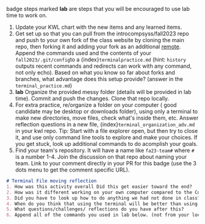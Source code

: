 badge steps marked **lab** are steps that you will be encouraged to use lab time to work on. 

1. Update your KWL chart with the new items and any learned items.
2. Get set up so that you can pull from the introcompsyss/fall2023 repo and push to your own fork of the class website by cloning the main repo, then forking it and adding your fork as an additional [remote](https://docs.github.com/en/get-started/getting-started-with-git/managing-remote-repositories#adding-a-remote-repository). Append the commands used and the contents of your `fall2023/.git/config`to a {index}`terminalpractice.md` (hint: `history` outputs recent commands and redirects can work with any command, not only echo).  Based on what you know so far about forks and branches, what advantage does this setup provide? (answer in the `terminal_practice.md`) 
3. **lab** Organize the provided messy folder (details will be provided in lab time). Commit and push the changes. Clone that repo locally. 
4. For extra practice, re/organize a folder on your computer ( good candidate may be  desktop or downloads folder), using only a terminal to make new directories, move files, check what's inside them, etc. Answer reflection questions in a new file, {index}`terminal_organization_adv.md` in your kwl repo. Tip: Start with a file explorer open, but then try to close it, and use only command line tools to explore and make your choices. If you get stuck, look up additional commands to do acomplish your goals.  
5. Find your team's repository. It will have a name like `fa23-team#` where `#` is a number 1-4. Join the discussion on that repo about naming your team. Link to your comment directly in your PR for this badge (use the 3 dots menu to get the comment specific URL). 
   
```markdown
# Terminal File moving reflection
1. How was this activity overall Did this get easier toward the end?
2. How was it different working on your own computer compared to the Codespace from? 
3. Did you have to look up how to do anything we had not done in class?
4. When do you think that using the terminal will be better than using your GUI file explorer?
5. What questions/challenges/ reflections do you have after this?
6. Append all of the commands you used in lab below. (not from your local computer's history, from the codespace history)
```



